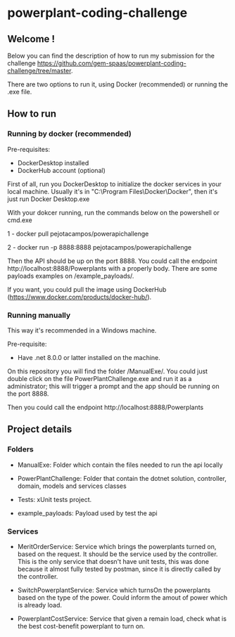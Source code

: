 # powerplant-coding-challenge


## Welcome !

Below you can find the description of how to run my submission for the challenge https://github.com/gem-spaas/powerplant-coding-challenge/tree/master.

There are two options to run it, using Docker (recommended) or running the .exe file. 

## How to run

### Running by docker (recommended)
Pre-requisites: 

- DockerDesktop installed
- DockerHub account (optional)

First of all, run you DockerDesktop to initialize the docker services in your local machine. Usually it's in "C:\Program Files\Docker\Docker", then it's just run Docker Desktop.exe

With your dokcer running, run the commands below on the powershell or cmd.exe

1 - docker pull pejotacampos/powerapichallenge

2 - docker run -p 8888:8888 pejotacampos/powerapichallenge


Then the API should be up on the port 8888. You could call the endpoint http://localhost:8888/Powerplants with a properly body. There are some payloads examples on /example_payloads/.

If you want, you could pull the image using DockerHub (https://www.docker.com/products/docker-hub/).


### Running manually

This way it's recommended in a Windows machine.

Pre-requisite:

- Have .net 8.0.0 or latter installed on the machine.

On this repository you will find the folder /ManualExe/.
You could just double click on the file PowerPlantChallenge.exe and run it as a administrator; this will trigger a prompt and the app should be running on the port 8888.

Then you could call the endpoint http://localhost:8888/Powerplants 


## Project details

### Folders
- ManualExe: Folder which contain the files needed to run the api locally

- PowerPlantChallenge: Folder that contain the dotnet solution, controller, domain, models and services classes

- Tests: xUnit tests project.

- example_payloads: Payload used by test the api

### Services
- MeritOrderService: Service which brings the powerplants turned on, based on the request. It should be the service used by the controller. This is the only service that doesn't have unit tests,
	this was done because it almost fully tested by postman, since it is directly called by the controller.

- SwitchPowerplantService: Service which turnsOn the powerplants based on the type of the power. Could inform the amout of power which is already load.

- PowerplantCostService: Service that given a remain load, check what is the best cost-benefit powerplant to turn on.
